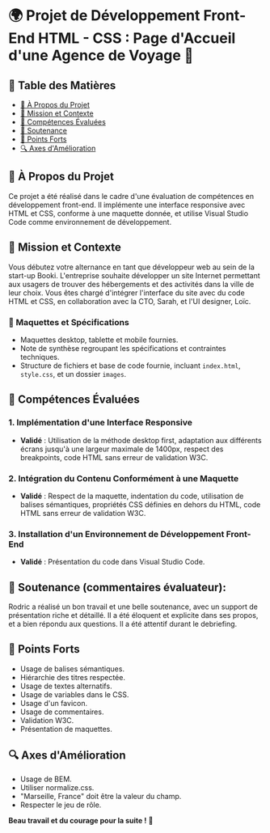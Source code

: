 # 🌍 Projet de Développement Front-End HTML - CSS : Page d'Accueil d'une Agence de Voyage 🌴


## 📌 Table des Matières
- [📖 À Propos du Projet](#📖-À-Propos-du-Projet)
- [🚀 Mission et Contexte](#🚀-mission-et-contexte)
- [🎯 Compétences Évaluées](#🎯-compétences-évaluées)
- [🎤 Soutenance](#🎤-soutenance)
- [🌟 Points Forts](#🌟-points-forts)
- [🔍 Axes d'Amélioration](#🔍-axes-damélioration)

## 📖 À Propos du Projet
Ce projet a été réalisé dans le cadre d'une évaluation de compétences en développement front-end. Il implémente une interface responsive avec HTML et CSS, conforme à une maquette donnée, et utilise Visual Studio Code comme environnement de développement.

## 🚀 Mission et Contexte
Vous débutez votre alternance en tant que développeur web au sein de la start-up Booki. L'entreprise souhaite développer un site Internet permettant aux usagers de trouver des hébergements et des activités dans la ville de leur choix. Vous êtes chargé d'intégrer l'interface du site avec du code HTML et CSS, en collaboration avec la CTO, Sarah, et l'UI designer, Loïc.

### 🎨 Maquettes et Spécifications
- Maquettes desktop, tablette et mobile fournies.
- Note de synthèse regroupant les spécifications et contraintes techniques.
- Structure de fichiers et base de code fournie, incluant `index.html`, `style.css`, et un dossier `images`.

## 🎯 Compétences Évaluées
### 1. Implémentation d'une Interface Responsive
- **Validé** : Utilisation de la méthode desktop first, adaptation aux différents écrans jusqu'à une largeur maximale de 1400px, respect des breakpoints, code HTML sans erreur de validation W3C.

### 2. Intégration du Contenu Conformément à une Maquette
- **Validé** : Respect de la maquette, indentation du code, utilisation de balises sémantiques, propriétés CSS définies en dehors du HTML, code HTML sans erreur de validation W3C.

### 3. Installation d'un Environnement de Développement Front-End
- **Validé** : Présentation du code dans Visual Studio Code.

## 🎤 Soutenance (commentaires évaluateur):
Rodric a réalisé un bon travail et une belle soutenance, avec un support de présentation riche et détaillé. Il a été éloquent et explicite dans ses propos, et a bien répondu aux questions. Il a été attentif durant le debriefing.

## 🌟 Points Forts
- Usage de balises sémantiques.
- Hiérarchie des titres respectée.
- Usage de textes alternatifs.
- Usage de variables dans le CSS.
- Usage d'un favicon.
- Usage de commentaires.
- Validation W3C.
- Présentation de maquettes.

## 🔍 Axes d'Amélioration
- Usage de BEM.
- Utiliser normalize.css.
- "Marseille, France" doit être la valeur du champ.
- Respecter le jeu de rôle.

**Beau travail et du courage pour la suite !** 🎉
